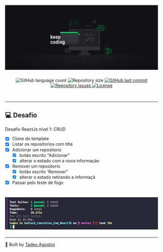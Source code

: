 <h1 align="center">
  <img alt="GoStack" title="#delicinha" src=".github/keepCoding.jpg" />
</h1>

<p align="center">
  <img alt="GitHub language count" src="https://img.shields.io/github/languages/count/TadeuA/GoStack_Conceitos_Com_ReactJS">

  <img alt="Repository size" src="https://img.shields.io/github/repo-size/TadeuA/GoStack_Conceitos_Com_ReactJS">
  
  <a href="https://github.com/TadeuA/GoStack_Conceitos_Com_ReactJS/commits/master">
    <img alt="GitHub last commit" src="https://img.shields.io/github/last-commit/TadeuA/GoStack_Conceitos_Com_ReactJS">
  </a>

  <a href="https://github.com/TadeuA/GoStack_Conceitos_Com_ReactJS/issues">
    <img alt="Repository issues" src="https://img.shields.io/github/issues/TadeuA/GoStack_Conceitos_Com_ReactJS">
  </a>

  <a href="https://github.com/TadeuA/GoStack_Conceitos_Com_ReactJS/blob/master/LICENSE.md">
    <img alt="License" src="https://img.shields.io/badge/license-MIT-brightgreen">
  <a>
</p>

<br>

---

## 💻 Desafio

Desafio ReactJs nível 1: CRUD

- [x] Clone do template
- [x] Listar os repositorios com title
- [x] Adicionar um repositorio
  - [x] botão escrito "Adicionar"
  - [x] alterar o estado com a nova informação
- [x] Remover um repositorio
  - [x] botão escrito 'Remover"
  - [x] alterar o estado retirando a informaçã
- [x] Passar pelo teste de fogo

<h1 align="center">
  <img alt="Sucess" title="#delicinha" src=".github/success.png" />
</h1>

---

🔨 Built by [Tadeu Agostini](https://www.linkedin.com/in/tadeuagostini/)
